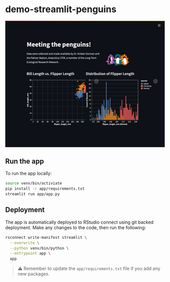 # demo-streamlit-penguins

![screenshot](imgs/app-screenshot.png)

## Run the app

To run the app locally:

```bash
source venv/bin/activiate
pip install -r app/requirements.txt
streamlit run app/app.py
```

## Deployment

The app is automatically deployed to RStudio connect using git backed deployment. Make any changes to the code, then run the following:

```bash
rsconnect write-manifest streamlit \
  --overwrite \
  --python venv/bin/python \
  --entrypoint app \
  app
```

> ⚠️ Remember to update the `app/requirements.txt` file if you add any new packages. 
